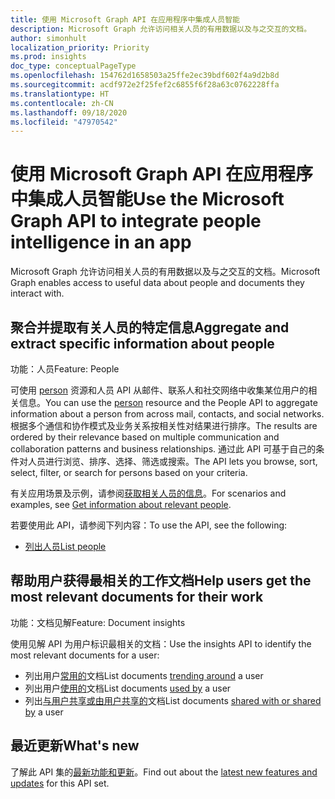 ```yaml
---
title: 使用 Microsoft Graph API 在应用程序中集成人员智能
description: Microsoft Graph 允许访问相关人员的有用数据以及与之交互的文档。
author: simonhult
localization_priority: Priority
ms.prod: insights
doc_type: conceptualPageType
ms.openlocfilehash: 154762d1658503a25ffe2ec39bdf602f4a9d2b8d
ms.sourcegitcommit: acdf972e2f25fef2c6855f6f28a63c0762228ffa
ms.translationtype: HT
ms.contentlocale: zh-CN
ms.lasthandoff: 09/18/2020
ms.locfileid: "47970542"
---
```

# <a name="use-the-microsoft-graph-api-to-integrate-people-intelligence-in-an-app"></a><span data-ttu-id="eda7c-103">使用 Microsoft Graph API 在应用程序中集成人员智能</span><span class="sxs-lookup"><span data-stu-id="eda7c-103">Use the Microsoft Graph API to integrate people intelligence in an app</span></span>

<span data-ttu-id="eda7c-104">Microsoft Graph 允许访问相关人员的有用数据以及与之交互的文档。</span><span class="sxs-lookup"><span data-stu-id="eda7c-104">Microsoft Graph enables access to useful data about people and documents they interact with.</span></span>

## <a name="aggregate-and-extract-specific-information-about-people"></a><span data-ttu-id="eda7c-105">聚合并提取有关人员的特定信息</span><span class="sxs-lookup"><span data-stu-id="eda7c-105">Aggregate and extract specific information about people</span></span>

<span data-ttu-id="eda7c-106">功能：人员</span><span class="sxs-lookup"><span data-stu-id="eda7c-106">Feature: People</span></span>

<span data-ttu-id="eda7c-107">可使用 [person](../resources/person.md) 资源和人员 API 从邮件、联系人和社交网络中收集某位用户的相关信息。</span><span class="sxs-lookup"><span data-stu-id="eda7c-107">You can use the [person](../resources/person.md) resource and the People API to aggregate information about a person from across mail, contacts, and social networks.</span></span> <span data-ttu-id="eda7c-108">根据多个通信和协作模式及业务关系按相关性对结果进行排序。</span><span class="sxs-lookup"><span data-stu-id="eda7c-108">The results are ordered by their relevance based on multiple communication and collaboration patterns and business relationships.</span></span> <span data-ttu-id="eda7c-109">通过此 API 可基于自己的条件对人员进行浏览、排序、选择、筛选或搜索。</span><span class="sxs-lookup"><span data-stu-id="eda7c-109">The API lets you browse, sort, select, filter, or search for persons based on your criteria.</span></span>

<span data-ttu-id="eda7c-110">有关应用场景及示例，请参阅[获取相关人员的信息](/graph/people-example)。</span><span class="sxs-lookup"><span data-stu-id="eda7c-110">For scenarios and examples, see [Get information about relevant people](/graph/people-example).</span></span>

<span data-ttu-id="eda7c-111">若要使用此 API，请参阅下列内容：</span><span class="sxs-lookup"><span data-stu-id="eda7c-111">To use the API, see the following:</span></span>

- [<span data-ttu-id="eda7c-112">列出人员</span><span class="sxs-lookup"><span data-stu-id="eda7c-112">List people</span></span>](../api/user-list-people.md)


## <a name="help-users-get-the-most-relevant-documents-for-their-work"></a><span data-ttu-id="eda7c-113">帮助用户获得最相关的工作文档</span><span class="sxs-lookup"><span data-stu-id="eda7c-113">Help users get the most relevant documents for their work</span></span>

<span data-ttu-id="eda7c-114">功能：文档见解</span><span class="sxs-lookup"><span data-stu-id="eda7c-114">Feature: Document insights</span></span>

<span data-ttu-id="eda7c-115">使用见解 API 为用户标识最相关的文档：</span><span class="sxs-lookup"><span data-stu-id="eda7c-115">Use the insights API to identify the most relevant documents for a user:</span></span>

- <span data-ttu-id="eda7c-116">列出用户[常用的](../api/insights-list-trending.md)文档</span><span class="sxs-lookup"><span data-stu-id="eda7c-116">List documents [trending around](../api/insights-list-trending.md) a user</span></span>
- <span data-ttu-id="eda7c-117">列出用户[使用的](../api/insights-list-used.md)文档</span><span class="sxs-lookup"><span data-stu-id="eda7c-117">List documents [used by](../api/insights-list-used.md) a user</span></span>
- <span data-ttu-id="eda7c-118">列出[与用户共享或由用户共享的](../api/insights-list-shared.md)文档</span><span class="sxs-lookup"><span data-stu-id="eda7c-118">List documents [shared with or shared by](../api/insights-list-shared.md) a user</span></span>

## <a name="whats-new"></a><span data-ttu-id="eda7c-119">最近更新</span><span class="sxs-lookup"><span data-stu-id="eda7c-119">What's new</span></span>
<span data-ttu-id="eda7c-120">了解此 API 集的[最新功能和更新](/graph/whats-new-overview)。</span><span class="sxs-lookup"><span data-stu-id="eda7c-120">Find out about the [latest new features and updates](/graph/whats-new-overview) for this API set.</span></span>
